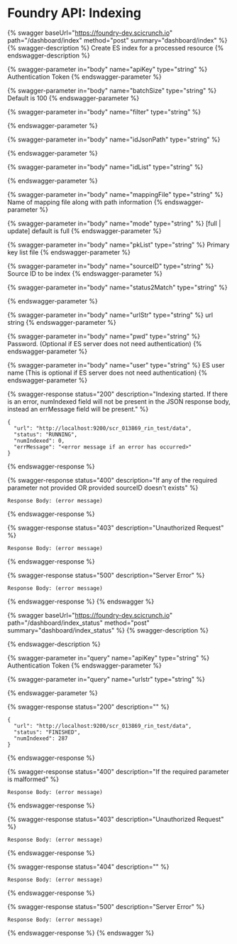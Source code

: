 # Foundry API: Indexing

{% swagger baseUrl="https://foundry-dev.scicrunch.io" path="/dashboard/index" method="post" summary="dashboard/index" %}
{% swagger-description %}
Create ES index for a processed resource
{% endswagger-description %}

{% swagger-parameter in="body" name="apiKey" type="string" %}
Authentication Token
{% endswagger-parameter %}

{% swagger-parameter in="body" name="batchSize" type="string" %}
Default is 100
{% endswagger-parameter %}

{% swagger-parameter in="body" name="filter" type="string" %}

{% endswagger-parameter %}

{% swagger-parameter in="body" name="idJsonPath" type="string" %}

{% endswagger-parameter %}

{% swagger-parameter in="body" name="idList" type="string" %}

{% endswagger-parameter %}

{% swagger-parameter in="body" name="mappingFile" type="string" %}
Name of mapping file along with path information
{% endswagger-parameter %}

{% swagger-parameter in="body" name="mode" type="string" %}
\[full | update] default is full
{% endswagger-parameter %}

{% swagger-parameter in="body" name="pkList" type="string" %}
Primary key list file
{% endswagger-parameter %}

{% swagger-parameter in="body" name="sourceID" type="string" %}
Source ID to be index
{% endswagger-parameter %}

{% swagger-parameter in="body" name="status2Match" type="string" %}

{% endswagger-parameter %}

{% swagger-parameter in="body" name="urlStr" type="string" %}
url string
{% endswagger-parameter %}

{% swagger-parameter in="body" name="pwd" type="string" %}
Password. (Optional if ES server does not need authentication)
{% endswagger-parameter %}

{% swagger-parameter in="body" name="user" type="string" %}
ES user name (This is optional if ES server does not need authentication)
{% endswagger-parameter %}

{% swagger-response status="200" description="Indexing started. If there is an error, numIndexed field will not be present in the JSON response body, instead an errMessage field will be present." %}
```
{
  "url": "http://localhost:9200/scr_013869_rin_test/data",
  "status": "RUNNING",
  "numIndexed": 0,
  "errMessage": "<error message if an error has occurred>"
}
```
{% endswagger-response %}

{% swagger-response status="400" description="If any of the required parameter not provided OR provided sourceID doesn't exists" %}
```
Response Body: (error message)
```
{% endswagger-response %}

{% swagger-response status="403" description="Unauthorized Request" %}
```
Response Body: (error message)
```
{% endswagger-response %}

{% swagger-response status="500" description="Server Error" %}
```
Response Body: (error message)
```
{% endswagger-response %}
{% endswagger %}

{% swagger baseUrl="https://foundry-dev.scicrunch.io" path="/dashboard/index_status" method="post" summary="dashboard/index_status" %}
{% swagger-description %}

{% endswagger-description %}

{% swagger-parameter in="query" name="apiKey" type="string" %}
Authentication Token
{% endswagger-parameter %}

{% swagger-parameter in="query" name="urlstr" type="string" %}

{% endswagger-parameter %}

{% swagger-response status="200" description="" %}
```
{
  "url": "http://localhost:9200/scr_013869_rin_test/data",
  "status": "FINISHED",
  "numIndexed": 287
}
```
{% endswagger-response %}

{% swagger-response status="400" description="If the required parameter is malformed" %}
```
Response Body: (error message)
```
{% endswagger-response %}

{% swagger-response status="403" description="Unauthorized Request" %}
```
Response Body: (error message)
```
{% endswagger-response %}

{% swagger-response status="404" description="" %}
```
Response Body: (error message)
```
{% endswagger-response %}

{% swagger-response status="500" description="Server Error" %}
```
Response Body: (error message)
```
{% endswagger-response %}
{% endswagger %}

